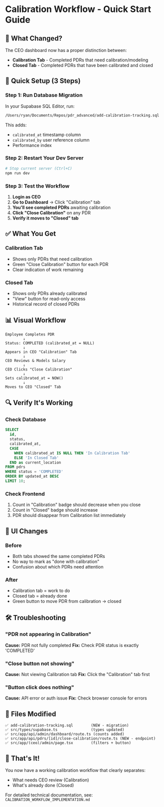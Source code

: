 # Calibration Workflow - Quick Start Guide

## 🎯 What Changed?

The CEO dashboard now has a proper distinction between:
- **Calibration Tab** - Completed PDRs that need calibration/modeling
- **Closed Tab** - Completed PDRs that have been calibrated and closed

## 🚀 Quick Setup (3 Steps)

### Step 1: Run Database Migration

In your Supabase SQL Editor, run:
```bash
/Users/ryan/Documents/Repos/pdr_advanced/add-calibration-tracking.sql
```

This adds:
- `calibrated_at` timestamp column
- `calibrated_by` user reference column
- Performance index

### Step 2: Restart Your Dev Server

```bash
# Stop current server (Ctrl+C)
npm run dev
```

### Step 3: Test the Workflow

1. **Login as CEO**
2. **Go to Dashboard** → Click "Calibration" tab
3. **You'll see completed PDRs** awaiting calibration
4. **Click "Close Calibration"** on any PDR
5. **Verify it moves to "Closed" tab**

## ✅ What You Get

### Calibration Tab
- Shows only PDRs that need calibration
- Green "Close Calibration" button for each PDR
- Clear indication of work remaining

### Closed Tab
- Shows only PDRs already calibrated
- "View" button for read-only access
- Historical record of closed PDRs

## 📊 Visual Workflow

```
Employee Completes PDR
        ↓
Status: COMPLETED (calibrated_at = NULL)
        ↓
Appears in CEO "Calibration" Tab
        ↓
CEO Reviews & Models Salary
        ↓
CEO Clicks "Close Calibration"
        ↓
Sets calibrated_at = NOW()
        ↓
Moves to CEO "Closed" Tab
```

## 🔍 Verify It's Working

### Check Database
```sql
SELECT 
  id,
  status,
  calibrated_at,
  CASE 
    WHEN calibrated_at IS NULL THEN 'In Calibration Tab'
    ELSE 'In Closed Tab'
  END as current_location
FROM pdrs
WHERE status = 'COMPLETED'
ORDER BY updated_at DESC
LIMIT 10;
```

### Check Frontend
1. Count in "Calibration" badge should decrease when you close
2. Count in "Closed" badge should increase
3. PDR should disappear from Calibration list immediately

## 🎨 UI Changes

### Before
- Both tabs showed the same completed PDRs
- No way to mark as "done with calibration"
- Confusion about which PDRs need attention

### After
- Calibration tab = work to do
- Closed tab = already done
- Green button to move PDR from calibration → closed

## 🛠️ Troubleshooting

### "PDR not appearing in Calibration"
**Cause:** PDR not fully completed
**Fix:** Check PDR status is exactly 'COMPLETED'

### "Close button not showing"
**Cause:** Not viewing Calibration tab
**Fix:** Click the "Calibration" tab first

### "Button click does nothing"
**Cause:** API error or auth issue
**Fix:** Check browser console for errors

## 📝 Files Modified

```
✅ add-calibration-tracking.sql        (NEW - migration)
✅ src/types/supabase.ts               (types updated)
✅ src/app/api/admin/dashboard/route.ts (counts added)
✅ src/app/api/pdrs/[id]/close-calibration/route.ts (NEW - endpoint)
✅ src/app/(ceo)/admin/page.tsx        (filters + button)
```

## 🎉 That's It!

You now have a working calibration workflow that clearly separates:
- What needs CEO review (Calibration)
- What's already done (Closed)

For detailed technical documentation, see: `CALIBRATION_WORKFLOW_IMPLEMENTATION.md`

